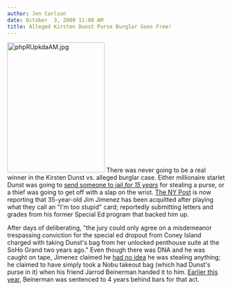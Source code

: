 ```yaml
---
author: Jen Carlson
date: October  3, 2009 11:00 AM
title: Alleged Kirsten Dunst Purse Burglar Goes Free!
---
```


<p><span class="mt-enclosure mt-enclosure-image" style="display: inline;"> <img alt="phpRUpkdaAM.jpg" src="https://web.archive.org/web/20130511040830im_/http://gothamist.com/attachments/arts_jen/phpRUpkdaAM.jpg" width="225" height="300" class="image-left"> </span>There was never going to be a real winner in the Kirsten Dunst vs. alleged burglar case. Either millionaire starlet Dunst was going to <a href="https://web.archive.org/web/20130511040830/http://gothamist.com/2009/09/24/dunst_2.php">send someone to jail <em>for 15 years</em></a> for stealing a purse, or a thief was going to get off with a slap on the wrist. <a href="https://web.archive.org/web/20130511040830/http://www.nypost.com/p/news/local/dunst_hotel_theft_suspect_acquitted_qD1m2pJROIRN6Y03W9bGDL">The NY Post</a> is now reporting that 35-year-old Jim Jimenez has been acquitted after playing what they call an &quot;I&apos;m too stupid&quot; card; reportedly submitting letters and grades from his former Special Ed program that backed him up. </p>

<p>After days of deliberating, &quot;the jury could only agree on a misdemeanor trespassing conviction for the special ed dropout from Coney Island charged with taking Dunst&apos;s bag from her unlocked penthouse suite at the SoHo Grand two years ago.&quot; Even though there was DNA and he was caught on tape, Jimenez claimed he <a href="https://web.archive.org/web/20130511040830/http://gothamist.com/2009/09/26/kirsten_dunst_purse_snatching_suspe.php">had no idea</a> he was stealing anything; he claimed to have simply took a Nobu takeout bag (which had Dunst&apos;s purse in it) when his friend Jarrod Beinerman handed it to him. <a href="https://web.archive.org/web/20130511040830/http://gothamist.com/2008/09/04/dunst_1.php">Earlier this year</a>, Beinerman was sentenced to 4 years behind bars for that act.</p>